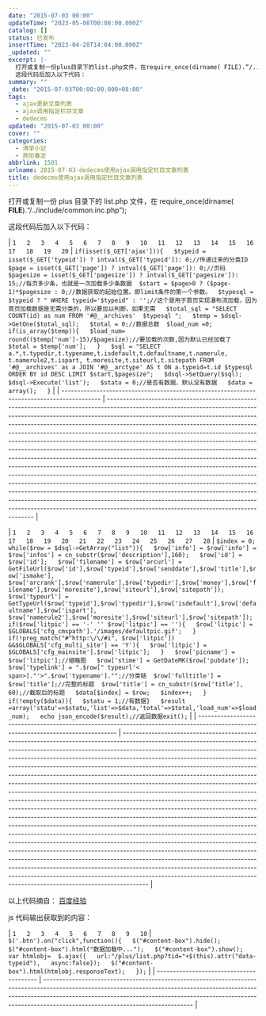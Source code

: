 ```yaml
---
date: "2015-07-03 00:00"
updateTime: "2023-05-08T00:08:00.000Z"
catalog: []
status: 已发布
insertTime: "2023-04-28T14:04:00.000Z"
_updated: ""
excerpt: |-
  打开或复制一份plus目录下的list.php文件，在require_once(dirname( FILE).“/../include/common.inc.php”);
  这段代码后加入以下代码：
summary: ""
_date: "2015-07-03T00:00:00.000+08:00"
tags:
  - ajax更新文章列表
  - ajax调用指定栏目文章
  - dedecms
updated: "2015-07-03 00:00"
cover: ""
categories:
  - 清学小记
  - 燕衔春泥
abbrlink: 1501
urlname: 2015-07-03-dedecms使用ajax调用指定栏目文章列表
title: dedecms使用ajax调用指定栏目文章列表
---
```


打开或复制一份 plus 目录下的 list.php 文件，在 require_once(dirname( **FILE**).“/../include/common.inc.php”);

这段代码后加入以下代码：

| `1  
2  
3  
4  
5  
6  
7  
8  
9  
10  
11  
12  
13  
14  
15  
16  
17  
18  
19  
20` | `if(isset($_GET['ajax'])){  
  $typeid = isset($_GET['typeid']) ? intval($_GET['typeid']): 0;//传递过来的分类ID  $page = isset($_GET['page']) ? intval($_GET['page']): 0;//页码  $pagesize = isset($_GET['pagesize']) ? intval($_GET['pagesize']): 15;//每页多少条，也就是一次加载多少条数据  $start = $page>0 ? ($page-1)*$pagesize : 0;//数据获取的起始位置。即limit条件的第一个参数。  $typesql = $typeid ? " WHERE typeid='$typeid" : '';//这个是用于首页实现瀑布流加载，因为首页加载数据是无需分类的，所以要加以判断，如果无需   $total_sql = "SELECT COUNT(id) as num FROM '#@__archives'  $typesql ";  
  $temp = $dsql->GetOne($total_sql);  
  $total = 0;//数据总数  $load_num =0;  
  if(is_array($temp)){  
    $load_num= round(($temp['num']-15)/$pagesize);//要加载的次数,因为默认已经加载了    $total = $temp['num'];  
  }  
  $sql = "SELECT a.*,t.typedir,t.typename,t.isdefault,t.defaultname,t.namerule, t.namerule2,t.ispart, t.moresite,t.siteurl,t.sitepath FROM '#@__archives' as a JOIN '#@__arctype' AS t ON a.typeid=t.id $typesql ORDER BY id DESC LIMIT $start,$pagesize";  
   $dsql->SetQuery($sql);  
    $dsql->Execute('list');  
   $statu = 0;//是否有数据，默认没有数据   $data = array();  
}` |
| ------------------------------------------------------------------------------------------ | ------------------------------------------------------------------------------------------------------------------------------------------------------------------------------------------------------------------------------------------------------------------------------------------------------------------------------------------------------------------------------------------------------------------------------------------------------------------------------------------------------------------------------------------------------------------------------------------------------------------------------------------------------------------------------------------------------------------------------------------------------------------------------------------------------------------------------------------------------------------------------------------------------------------------------------------------------------------------------------------------------------------------------------------------------------------------------------------------------------- |

| `1  
2  
3  
4  
5  
6  
7  
8  
9  
10  
11  
12  
13  
14  
15  
16  
17  
18  
19  
20  
21  
22  
23  
24  
25  
26  
27  
28` | `$index = 0;  
while($row = $dsql->GetArray("list")){  
    $row['info'] = $row['info'] = $row['infos'] = cn_substr($row['description'],160);  
     $row['id'] =  $row['id'];  
     $row['filename'] = $row['arcurl'] = GetFileUrl($row['id'],$row['typeid'],$row['senddate'],$row['title'],$row['ismake'],  
  $row['arcrank'],$row['namerule'],$row['typedir'],$row['money'],$row['filename'],$row['moresite'],$row['siteurl'],$row['sitepath']);  
   $row['typeurl'] = GetTypeUrl($row['typeid'],$row['typedir'],$row['isdefault'],$row['defaultname'],$row['ispart'],  
   $row['namerule2'],$row['moresite'],$row['siteurl'],$row['sitepath']);  
  if($row['litpic'] == '-' '' $row['litpic'] == ''){  
      $row['litpic'] = $GLOBALS['cfg_cmspath'].'/images/defaultpic.gif';  
   }  
    if(!preg_match("#^http:\/\/#i", $row['litpic']) &&$GLOBALS['cfg_multi_site'] == 'Y'){  
    $row['litpic'] = $GLOBALS['cfg_mainsite'].$row['litpic'];  
   }  
  $row['picname'] = $row['litpic'];//缩略图   $row['stime'] = GetDateMK($row['pubdate']);  
  $row['typelink'] = ".$row[" typeurl'< span>]."'>".$row['typename']."";//分类链  $row['fulltitle'] = $row['title'];//完整的标题  $row['title'] = cn_substr($row['title'], 60);//截取后的标题   $data[$index] = $row;  
   $index++;  
}  
if(!empty($data)){  
$statu = 1;//有数据}  
$result =array('statu'=>$statu,'list'=>$data,'total'=>$total,'load_num'=>$load_num);  
echo json_encode($result);//返回数据exit();` |
| ---------------------------------------------------------------------------------------------------------------------------------- | -------------------------------------------------------------------------------------------------------------------------------------------------------------------------------------------------------------------------------------------------------------------------------------------------------------------------------------------------------------------------------------------------------------------------------------------------------------------------------------------------------------------------------------------------------------------------------------------------------------------------------------------------------------------------------------------------------------------------------------------------------------------------------------------------------------------------------------------------------------------------------------------------------------------------------------------------------------------------------------------------------------------------------------------------------------------------------------------------------------------------------------------------------------------------------------------------------------------------------------------------------------------------------------------------------------------------------------------------------------------------------------------------------------------------------------------------------------------- |

以上代码摘自： [百度经验](http://jingyan.baidu.com/article/90808022d33ba2fd91c80fbb.html)

js 代码输出获取到的内容：

| `1  
2  
3  
4  
5  
6  
7  
8  
9  
10` | `$('.btn').on("click",function(){  
$("#content-box").hide();  
$("#content-box").html("数据加载中...");  
$("#content-box").show();  
var htmlobj=  $.ajax({  
url:"/plus/list.php?tid="+$(this).attr("data-typeid"),  
async:false});  
$("#content-box").html(htmlobj.responseText);  
});` |
| ---------------------------------------- | ----------------------------------------------------------------------------------------------------------------------------------------------------------------------------------------------------------------------------------------------------------------------------------------- |
